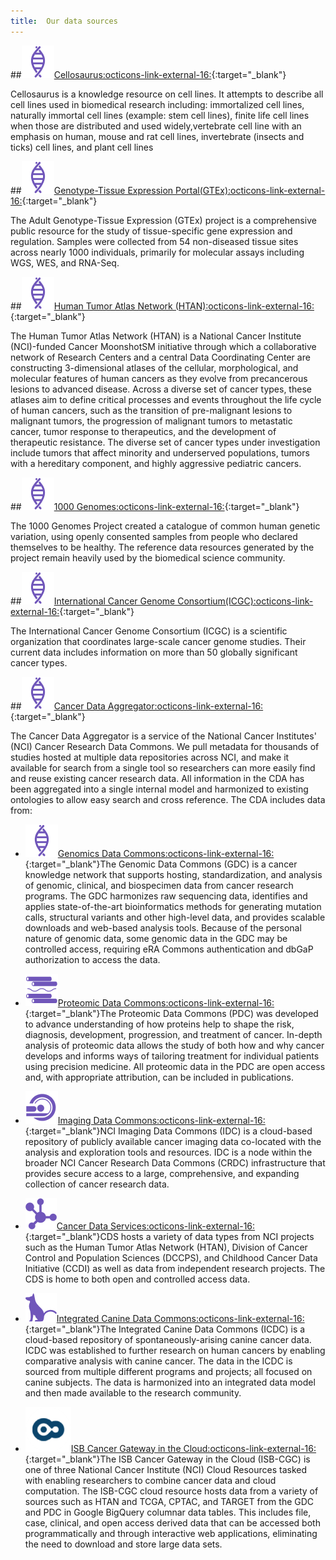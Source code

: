 ```yaml
---
title:  Our data sources
---
```


##![](../images/genomic-data-commons-gdc_0.png)[Cellosaurus:octicons-link-external-16:](https://www.cellosaurus.org/){:target="_blank"}

Cellosaurus is a knowledge resource on cell lines. It attempts to describe all cell lines used in biomedical research including: immortalized cell lines, naturally immortal cell lines (example: stem cell lines), finite life cell lines when those are distributed and used widely,vertebrate cell line with an emphasis on human, mouse and rat cell lines, invertebrate (insects and ticks) cell lines, and plant cell lines

##![](../images/genomic-data-commons-gdc_0.png)[Genotype-Tissue Expression Portal(GTEx):octicons-link-external-16:](https://www.gtexportal.org/home/downloads/adult-gtex/overview){:target="_blank"}

The Adult Genotype-Tissue Expression (GTEx) project is a comprehensive public resource for the study of tissue-specific gene expression and regulation. Samples were collected from 54 non-diseased tissue sites across nearly 1000 individuals, primarily for molecular assays including WGS, WES, and RNA-Seq.

##![](../images/genomic-data-commons-gdc_0.png)[Human Tumor Atlas Network (HTAN):octicons-link-external-16:](https://data.humantumoratlas.org/data-access){:target="_blank"}

The Human Tumor Atlas Network (HTAN) is a National Cancer Institute (NCI)-funded Cancer MoonshotSM initiative through which a collaborative network of Research Centers and a central Data Coordinating Center are constructing 3-dimensional atlases of the cellular, morphological, and molecular features of human cancers as they evolve from precancerous lesions to advanced disease. Across a diverse set of cancer types, these atlases aim to define critical processes and events throughout the life cycle of human cancers, such as the transition of pre-malignant lesions to malignant tumors, the progression of malignant tumors to metastatic cancer, tumor response to therapeutics, and the development of therapeutic resistance. The diverse set of cancer types under investigation include tumors that affect minority and underserved populations, tumors with a hereditary component, and highly aggressive pediatric cancers.

##![](../images/genomic-data-commons-gdc_0.png)[1000 Genomes:octicons-link-external-16:](https://www.internationalgenome.org/){:target="_blank"}

The 1000 Genomes Project created a catalogue of common human genetic variation, using openly consented samples from people who declared themselves to be healthy. The reference data resources generated by the project remain heavily used by the biomedical science community.


##![](../images/genomic-data-commons-gdc_0.png)[International Cancer Genome Consortium(ICGC):octicons-link-external-16:](https://www.icgc-argo.org/){:target="_blank"}

The International Cancer Genome Consortium (ICGC) is a scientific organization that coordinates large-scale cancer genome studies. Their current data includes information on more than 50 globally significant cancer types.

##![](../images/genomic-data-commons-gdc_0.png)[Cancer Data Aggregator:octicons-link-external-16:](https://cda.readthedocs.io/en/latest/){:target="_blank"}

The Cancer Data Aggregator is a service of the National Cancer Institutes' (NCI) Cancer Research Data Commons. We pull metadata for thousands of studies hosted at multiple data repositories across NCI, and make it available for search from a single tool so researchers can more easily find and reuse existing cancer research data. All information in the CDA has been aggregated into a single internal model and harmonized to existing ontologies to allow easy search and cross reference. The CDA includes data from: 


- ![](../images/genomic-data-commons-gdc_0.png)[Genomics Data Commons:octicons-link-external-16:](https://datacommons.cancer.gov/repository/genomic-data-commons){:target="_blank"}The Genomic Data Commons (GDC) is a cancer knowledge network that supports hosting, standardization, and analysis of genomic, clinical, and biospecimen data from cancer research programs. The GDC harmonizes raw sequencing data, identifies and applies state-of-the-art bioinformatics methods for generating mutation calls, structural variants and other high-level data, and provides scalable downloads and web-based analysis tools. Because of the personal nature of genomic data, some genomic data in the GDC may be controlled access, requiring eRA Commons authentication and dbGaP authorization to access the data. 


- ![](../images/proteomic-data-commons-pdc_0.png)[Proteomic Data Commons:octicons-link-external-16:](https://datacommons.cancer.gov/repository/proteomic-data-commons){:target="_blank"}The Proteomic Data Commons (PDC) was developed to advance understanding of how proteins help to shape the risk, diagnosis, development, progression, and treatment of cancer. In-depth analysis of proteomic data allows the study of both how and why cancer develops and informs ways of tailoring treatment for individual patients using precision medicine. All proteomic data in the PDC are open access and, with appropriate attribution, can be included in publications.


- ![](../images/imaging-data-commons-idc_0.png)[Imaging Data Commons:octicons-link-external-16:](https://datacommons.cancer.gov/repository/imaging-data-commons){:target="_blank"}NCI Imaging Data Commons (IDC) is a cloud-based repository of publicly available cancer imaging data co-located with the analysis and exploration tools and resources. IDC is a node within the broader NCI Cancer Research Data Commons (CRDC) infrastructure that provides secure access to a large, comprehensive, and expanding collection of cancer research data.

- ![](../images/cancer-data-service-cds_0.png)[Cancer Data Services:octicons-link-external-16:](https://datacommons.cancer.gov/repository/cancer-data-service){:target="_blank"}CDS hosts a variety of data types from NCI projects such as the Human Tumor Atlas Network (HTAN), Division of Cancer Control and Population Sciences (DCCPS), and Childhood Cancer Data Initiative (CCDI) as well as data from independent research projects. The CDS is home to both open and controlled access data.

- ![](../images/integrated-canine-data-commons-icdc_0.png)[Integrated Canine Data Commons:octicons-link-external-16:](https://caninecommons.cancer.gov/#/explore){:target="_blank"}The Integrated Canine Data Commons (ICDC) is a cloud-based repository of spontaneously-arising canine cancer data. ICDC was established to further research on human cancers by enabling comparative analysis with canine cancer. The data in the ICDC is sourced from multiple different programs and projects; all focused on canine subjects. The data is harmonized into an integrated data model and then made available to the research community. 

- ![](../images/isb-cancer-gateway-in-the-cloud.png)[ISB Cancer Gateway in the Cloud:octicons-link-external-16:](https://www.isb-cgc.org/){:target="_blank"}The ISB Cancer Gateway in the Cloud (ISB-CGC) is one of three National Cancer Institute (NCI) Cloud Resources tasked with enabling researchers to combine cancer data and cloud computation. The ISB-CGC cloud resource hosts data from a variety of sources such as HTAN and TCGA, CPTAC, and TARGET from the GDC and PDC in Google BigQuery columnar data tables. This includes file, case, clinical, and open access derived data that can be accessed both programmatically and through interactive web applications, eliminating the need to download and store large data sets.


